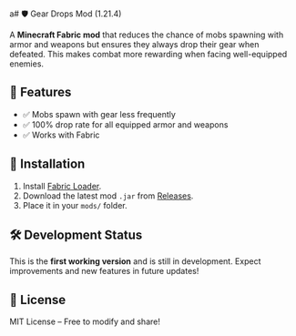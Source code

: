 a# 🛡️ Gear Drops Mod (1.21.4)

A **Minecraft Fabric mod** that reduces the chance of mobs spawning with armor and weapons but ensures they always drop their gear when defeated. This makes combat more rewarding when facing well-equipped enemies.

## 📌 Features
- ✅ Mobs spawn with gear less frequently
- ✅ 100% drop rate for all equipped armor and weapons
- ✅ Works with Fabric

## 🚀 Installation
1. Install [Fabric Loader](https://fabricmc.net/use/).
2. Download the latest mod `.jar` from [Releases](https://github.com/yourusername/gear-drops-mod/releases).
3. Place it in your `mods/` folder.

## 🛠️ Development Status
This is the **first working version** and is still in development. Expect improvements and new features in future updates!

## 📜 License
MIT License – Free to modify and share!
